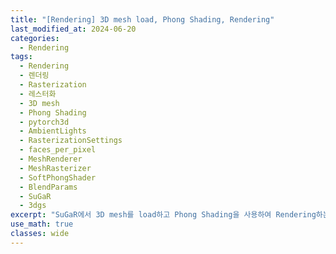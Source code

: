 ```yaml
---
title: "[Rendering] 3D mesh load, Phong Shading, Rendering"
last_modified_at: 2024-06-20
categories:
  - Rendering
tags:
  - Rendering
  - 렌더링
  - Rasterization
  - 레스터화
  - 3D mesh
  - Phong Shading
  - pytorch3d
  - AmbientLights
  - RasterizationSettings
  - faces_per_pixel
  - MeshRenderer
  - MeshRasterizer
  - SoftPhongShader
  - BlendParams
  - SuGaR
  - 3dgs
excerpt: "SuGaR에서 3D mesh를 load하고 Phong Shading을 사용하여 Rendering하는 전체 프로세스"
use_math: true
classes: wide
---
```




